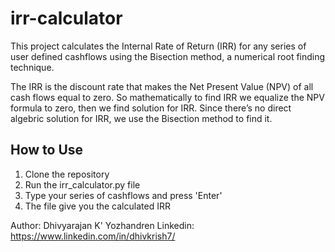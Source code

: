 # irr-calculator
This project calculates the Internal Rate of Return (IRR) for any series of user defined cashflows using the Bisection method, a numerical root finding technique. 

The IRR is the discount rate that makes the Net Present Value (NPV) of all cash flows equal to zero. So mathematically to find IRR we equalize the NPV formula to zero, then we find solution for IRR. Since there’s no direct algebric solution for IRR, we use the Bisection method to find it.

## How to Use
1. Clone the repository
2. Run the irr_calculator.py file
3. Type your series of cashflows and press 'Enter'
4. The file give you the calculated IRR

Author: Dhivyarajan K' Yozhandren
Linkedin: https://www.linkedin.com/in/dhivkrish7/
